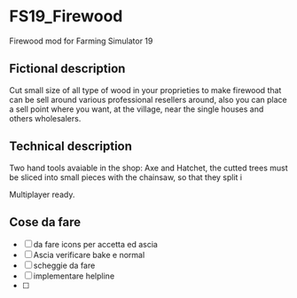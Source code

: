 # FS19_Firewood

Firewood mod for Farming Simulator 19

## Fictional description

Cut small size of all type of wood in your proprieties to make firewood that can be sell around various professional resellers around, also you can place a sell point where you want, at the village, near the single houses and others wholesalers.

## Technical description

Two hand tools avaiable in the shop: Axe and Hatchet, the cutted trees must be sliced into small pieces with the chainsaw, so that they split i


Multiplayer ready.


## Cose da fare

- [ ] da fare icons per accetta ed ascia
- [ ] Ascia verificare bake e normal
- [ ] scheggie da fare
- [ ] implementare helpline
- [ ] 

